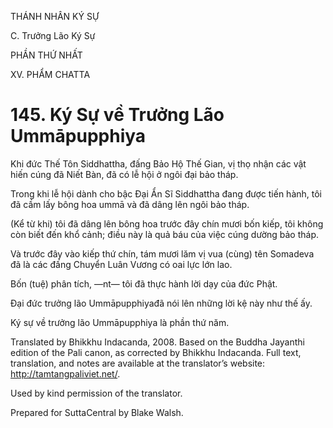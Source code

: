 THÁNH NHÂN KÝ SỰ

C. Trưởng Lão Ký Sự

PHẦN THỨ NHẤT

XV. PHẨM CHATTA

# 145\. Ký Sự về Trưởng Lão Ummāpupphiya

Khi đức Thế Tôn Siddhattha, đấng Bảo Hộ Thế Gian, vị thọ nhận các vật hiến cúng đã Niết Bàn, đã có lễ hội ở ngôi đại bảo tháp.

Trong khi lễ hội dành cho bậc Đại Ẩn Sĩ Siddhattha đang được tiến hành, tôi đã cầm lấy bông hoa ummā và đã dâng lên ngôi bảo tháp.

(Kể từ khi) tôi đã dâng lên bông hoa trước đây chín mươi bốn kiếp, tôi không còn biết đến khổ cảnh; điều này là quả báu của việc cúng dường bảo tháp.

Và trước đây vào kiếp thứ chín, tám mươi lăm vị vua (cùng) tên Somadeva đã là các đấng Chuyển Luân Vương có oai lực lớn lao.

Bốn (tuệ) phân tích, ―nt― tôi đã thực hành lời dạy của đức Phật.

Đại đức trưởng lão Ummāpupphiyađã nói lên những lời kệ này như thế ấy.

Ký sự về trưởng lão Ummāpupphiya là phần thứ năm.

Translated by Bhikkhu Indacanda, 2008. Based on the Buddha Jayanthi edition of the Pali canon, as corrected by Bhikkhu Indacanda. Full text, translation, and notes are available at the translator’s website: http://tamtangpaliviet.net/.

Used by kind permission of the translator.

Prepared for SuttaCentral by Blake Walsh.